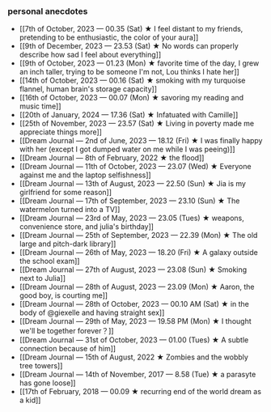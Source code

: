 ### personal anecdotes
- [[7th of October, 2023 — 00.35 (Sat) ★ I feel distant to my friends, pretending to be enthusiastic, the color of your aura]]
- [[9th of December, 2023 — 23.53 (Sat) ★ No words can properly describe how sad I feel about everything]]
- [[9th of October, 2023 — 01.23 (Mon) ★ favorite time of the day, I grew an inch taller, trying to be someone I'm not, Lou thinks I hate her]]
- [[14th of October, 2023 — 00.16 (Sat) ★ smoking with my turquoise flannel, human brain's storage capacity]]
- [[16th of October, 2023 — 00.07 (Mon) ★ savoring my reading and music time]]
- [[20th of January, 2024 — 17.36 (Sat) ★ Infatuated with Camille]]
- [[25th of November, 2023 — 23.57 (Sat) ★ Living in poverty made me appreciate things more]]
- [[Dream Journal — 2nd of June, 2023 — 18.12  (Fri) ★ I was finally happy with her (except I got dumped water on me while I was peeing)]]
- [[Dream Journal — 8th of February, 2022 ★ the flood]]
- [[Dream Journal — 11th of October, 2023 — 23.07 (Wed) ★ Everyone against me and the laptop selfishness]]
- [[Dream Journal — 13th of August, 2023 — 22.50 (Sun) ★ Jia is my girlfriend for some reason]]
- [[Dream Journal — 17th of September, 2023 — 23.10 (Sun) ★ The watermelon turned into a TV]]
- [[Dream Journal — 23rd of May, 2023 — 23.05 (Tues) ★ weapons, convenience store, and julia's birthday]]
- [[Dream Journal — 25th of September, 2023 — 22.39 (Mon) ★ The old large and pitch-dark library]]
- [[Dream Journal — 26th of May, 2023 — 18.20 (Fri) ★  A galaxy outside the school exam]]
- [[Dream Journal — 27th of August, 2023 — 23.08 (Sun) ★ Smoking next to Julia]]
- [[Dream Journal — 28th of August, 2023 — 23.09 (Mon) ★ Aaron, the good boy, is courting me]]
- [[Dream Journal — 28th of October, 2023 — 00.10 AM (Sat) ★ in the body of @giexelle and having straight sex]]
- [[Dream Journal — 29th of May, 2023 — 19.58 PM (Mon) ★ I thought we'll be together forever？]]
- [[Dream Journal — 31st of October, 2023 — 01.00 (Tues) ★ A subtle connection because of him]]
- [[Dream Journal — 15th of August, 2022 ★ Zombies and the wobbly tree towers]] 
- [[Dream Journal — 14th of November, 2017 — 8.58 (Tue) ★ a parasyte has gone loose]]
- [[17th of February, 2018 — 00.09 ★ recurring end of the world dream as a kid]] 